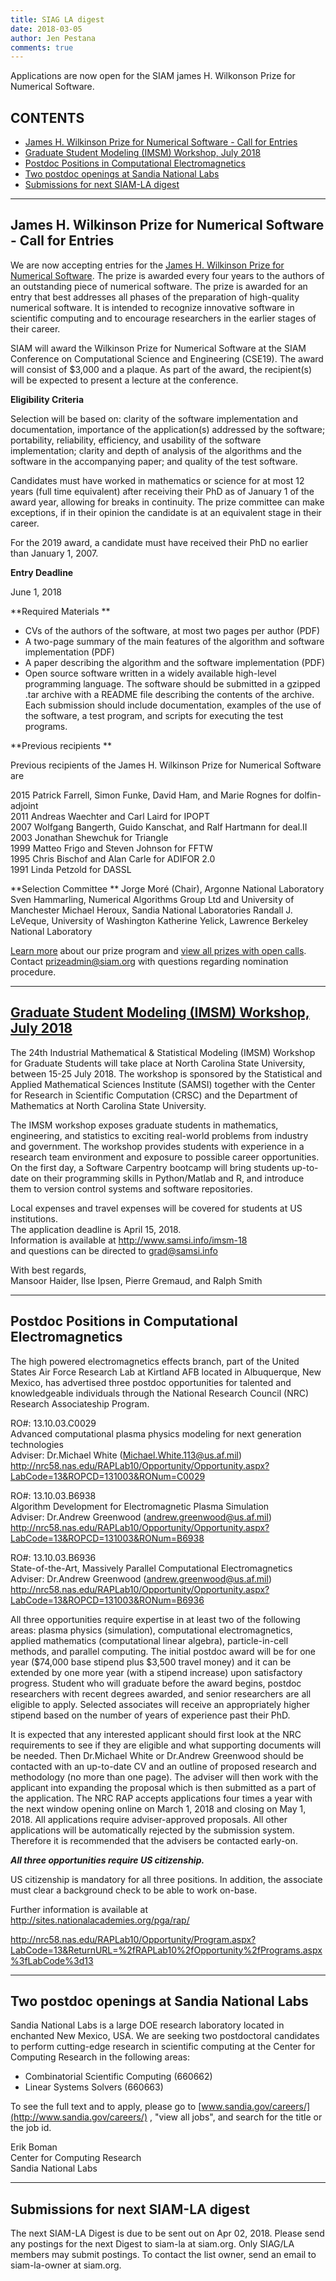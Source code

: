 ```yaml
---
title: SIAG LA digest
date: 2018-03-05
author: Jen Pestana
comments: true
---
```




Applications are now open for the SIAM james H. Wilkonson Prize for Numerical Software.

## CONTENTS

- [James H. Wilkinson Prize for Numerical Software - Call for Entries](#nav0)
- [Graduate Student Modeling (IMSM) Workshop, July 2018](#nav1)
- [Postdoc Positions in Computational Electromagnetics](#nav2)
- [Two postdoc openings at Sandia National Labs](#nav3)
- [Submissions for next SIAM-LA digest](#nav4)

---------------

## <a name="nav0">James H. Wilkinson Prize for Numerical Software - Call for Entries</a>

We are now accepting entries for the [James H. Wilkinson Prize for Numerical Software](http://www.siam.org/prizes/sponsored/wilkinson_ns.php). The prize is awarded every four years to the authors of an outstanding piece of numerical software. The prize is awarded for an entry that best addresses all phases of the preparation of high-quality numerical software. It is intended to recognize innovative software in scientific computing and to encourage researchers in the earlier stages of their career.

SIAM will award the Wilkinson Prize for Numerical Software at the SIAM Conference on Computational Science and Engineering (CSE19). The award will consist of $3,000 and a plaque. As part of the award, the recipient(s) will be expected to present a lecture at the conference.

**Eligibility Criteria**

Selection will be based on: clarity of the software implementation and documentation, importance of the application(s) addressed by the software; portability, reliability, efficiency, and usability of the software implementation; clarity and depth of analysis of the algorithms and the software in the accompanying paper; and quality of the test software.

Candidates must have worked in mathematics or science for at most 12 years (full time equivalent) after receiving their PhD as of January 1 of the award year, allowing for breaks in continuity. The prize committee can make exceptions, if in their opinion the candidate is at an equivalent stage in their career.

For the 2019 award, a candidate must have received their PhD no earlier than January 1, 2007.

**Entry Deadline**  

June 1, 2018

**Required Materials **

- CVs of the authors of the software, at most two pages per author (PDF)    
- A two-page summary of the main features of the algorithm and software implementation (PDF)  
- A paper describing the algorithm and the software implementation (PDF)  
- Open source software written in a widely available high-level programming language. The software should be submitted in a gzipped .tar archive with a README file describing the contents of the archive. Each submission should include documentation, examples of the use of the software, a test program, and scripts for executing the test programs.  

**Previous recipients **

Previous recipients of the James H. Wilkinson Prize for Numerical Software are

2015 Patrick Farrell, Simon Funke, David Ham, and Marie Rognes for dolfin-adjoint   
2011 Andreas Waechter and Carl Laird for IPOPT  
2007 Wolfgang Bangerth, Guido Kanschat, and Ralf Hartmann for deal.II  
2003 Jonathan Shewchuk for Triangle  
1999 Matteo Frigo and Steven Johnson for FFTW   
1995 Chris Bischof and Alan Carle for ADIFOR 2.0   
1991 Linda Petzold for DASSL  

**Selection Committee **
Jorge Mor&eacute; (Chair), Argonne National Laboratory
Sven Hammarling, Numerical Algorithms Group Ltd and University of Manchester
Michael Heroux, Sandia National Laboratories
Randall J. LeVeque, University of Washington
Katherine Yelick, Lawrence Berkeley National Laboratory

[Learn more](http://www.siam.org/prizes/) about our prize program and [view all prizes with open calls](http://www.siam.org/prizes/nominations.php). Contact <prizeadmin@siam.org> with questions regarding nomination procedure.


---------------

## <a name="nav1"></a><a href="http://www.samsi.info/imsm-18">Graduate Student Modeling (IMSM) Workshop, July 2018</a>
The 24th Industrial Mathematical & Statistical Modeling (IMSM) Workshop for
Graduate Students will take place at North Carolina State University,
between 15-25 July 2018.  The workshop is sponsored by the Statistical and
Applied Mathematical Sciences Institute (SAMSI) together with the Center
for Research in Scientific Computation (CRSC) and the Department of
Mathematics at North Carolina State University.

The IMSM workshop exposes graduate students in mathematics, engineering,
and statistics to exciting real-world problems from industry and
government. The workshop provides students with experience in a research
team environment and exposure to possible career opportunities. On the
first day, a Software Carpentry bootcamp will bring students up-to-date on
their programming skills in Python/Matlab and R, and introduce them to
version control systems and software repositories.

Local expenses and travel expenses will be covered for students at US 
institutions.  
The application deadline is April 15, 2018.  
Information is available at <http://www.samsi.info/imsm-18>  
and questions can be directed to <grad@samsi.info>  

With best regards,  
Mansoor Haider, Ilse Ipsen, Pierre Gremaud, and Ralph Smith

---------------

## <a name="nav2">Postdoc Positions in Computational Electromagnetics</a>

The high powered electromagnetics effects branch, part of the United States Air Force Research Lab at Kirtland AFB located in Albuquerque, New Mexico, has advertised three postdoc opportunities for talented and knowledgeable individuals through the National Research Council (NRC) Research Associateship Program.

RO#: 13.10.03.C0029  
Advanced computational plasma physics modeling for next generation technologies  
Adviser: Dr.Michael White (<Michael.White.113@us.af.mil>)  
<http://nrc58.nas.edu/RAPLab10/Opportunity/Opportunity.aspx?LabCode=13&ROPCD=131003&RONum=C0029>

RO#: 13.10.03.B6938  
Algorithm Development for Electromagnetic Plasma Simulation  
Adviser: Dr.Andrew Greenwood (<andrew.greenwood@us.af.mil>)  
<http://nrc58.nas.edu/RAPLab10/Opportunity/Opportunity.aspx?LabCode=13&ROPCD=131003&RONum=B6938>

RO#: 13.10.03.B6936  
State-of-the-Art, Massively Parallel Computational Electromagnetics  
Adviser: Dr.Andrew Greenwood (<andrew.greenwood@us.af.mil>)  
<http://nrc58.nas.edu/RAPLab10/Opportunity/Opportunity.aspx?LabCode=13&ROPCD=131003&RONum=B6936>

All three opportunities require expertise in at least two of the following areas: plasma physics (simulation), computational electromagnetics, applied mathematics (computational linear algebra), particle-in-cell methods, and parallel computing. The initial postdoc award will be for one year ($74,000 base stipend plus $3,500 travel money) and it can be extended by one more year (with a stipend increase) upon satisfactory progress. Student who will graduate before the award begins, postdoc researchers with recent degrees awarded, and senior researchers are all eligible to apply. Selected associates will receive an appropriately higher stipend based on the number of years of experience past their PhD.

It is expected that any interested applicant should first look at the NRC requirements to see if they are eligible and what supporting documents will be needed. Then Dr.Michael White or Dr.Andrew Greenwood should be contacted with an up-to-date CV and an outline of proposed research and methodology (no more than one page). The adviser will then work with the applicant into expanding the proposal which is then submitted as a part of the application. The NRC RAP accepts applications four times a year with the next window opening online on March 1, 2018 and closing on May 1, 2018. All applications require adviser-approved proposals. All other applications will be automatically rejected by the submission system. Therefore it is recommended that the advisers be contacted early-on.

***All three opportunities require US citizenship.***

US citizenship is mandatory for all three positions. In addition, the associate must clear a background check to be able to work on-base.

Further information is available at
<http://sites.nationalacademies.org/pga/rap/>  

<http://nrc58.nas.edu/RAPLab10/Opportunity/Program.aspx?LabCode=13&ReturnURL=%2fRAPLab10%2fOpportunity%2fPrograms.aspx%3fLabCode%3d13>

---------------

## <a name="nav3">Two postdoc openings at Sandia National Labs</a>

Sandia National Labs is a large DOE research laboratory located in enchanted New Mexico, USA. We are seeking two postdoctoral candidates to perform cutting-edge research in scientific computing at the Center for Computing Research in the following areas:

- Combinatorial Scientific Computing (660662)  
- Linear Systems Solvers (660663)  

To see the full text and to apply, please go to [www.sandia.gov/careers/](http://www.sandia.gov/careers/) , "view all jobs", and search for the title or the job id.

Erik Boman  
Center for Computing Research  
Sandia National Labs

---------------

## <a name="nav4">Submissions for next SIAM-LA digest</a>

The next SIAM-LA Digest is due to be sent out on Apr 02, 2018.
Please send any postings for the next Digest to siam-la at siam.org. 
Only SIAG/LA members may submit postings.  To contact the list owner, 
send an email to siam-la-owner at siam.org.

